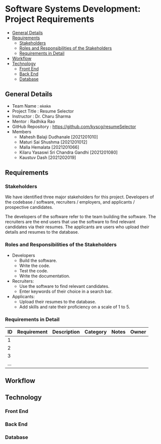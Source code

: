 # Software Systems Development: Project Requirements

- [General Details](#general-details)
- [Requirements](#requirements)
  - [Stakeholders](#stakeholders)
  - [Roles and Responsibilities of the Stakeholders](#roles-and-responsibilities-of-the-stakeholders)
  - [Requirements in Detail](#requirements-in-detail)
- [Workflow](#workflow)
- [Technology](#technology)
  - [Front End](#front-end)
  - [Back End](#back-end)
  - [Database](#database)



## General Details

- Team Name			: `mkmkm`
- Project Title		: Resume Selector
- Instructor		: Dr. Charu Sharma
- Mentor			: Radhika Rao
- GitHub Repository	: https://github.com/kyscg/resumeSelector
- Members
    - Mahesh Balaji Dudhanale [2021201010]
    - Maturi Sai Shushma [2021201012]
    - Malla Hemalata [2021201066]
    - Kilaru Yasaswi Sri Chandra Gandhi [2021201080]
    - Kaustuv Dash [2021202019]

## Requirements

### Stakeholders

We have identified three major stakeholders for this project. Developers of the codebase / software, recruiters / employers, and applicants / prospective candidates.

The developers of the software refer to the team building the software. The recruiters are the end users that use the software to find relevant candidates via their resumes. The applicants are users who upload their details and resumes to the database.

### Roles and Responsibilities of the Stakeholders

- Developers
	- Build the software.
	- Write the code.
	- Test the code.
	- Write the documentation.
- Recruiters:
	- Use the software to find relevant candidates.
	- Enter keywords of their choice in a search bar.
- Applicants:
	- Upload their resumes to the database.
	- Add skills and rate their proficiency on a scale of 1 to 5.

### Requirements in Detail

| ID | Requirement | Description | Category | Notes | Owner |
| --- | --- | --- | --- | --- | --- |
| 1 | |||||
| 2 | |||||
| 3 | |||||
| ... | |||||

## Workflow

## Technology

### Front End

### Back End

### Database
